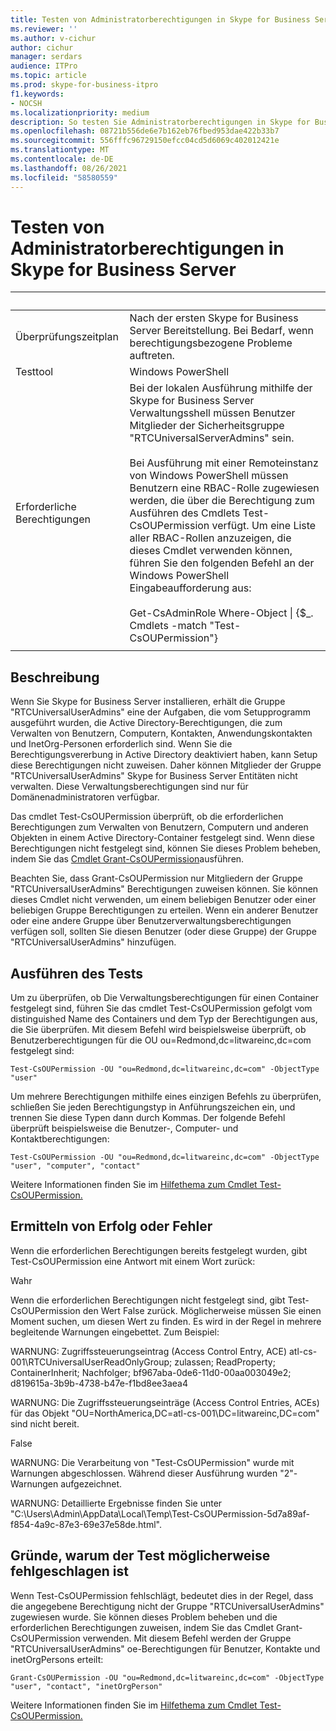 ```yaml
---
title: Testen von Administratorberechtigungen in Skype for Business Server
ms.reviewer: ''
ms.author: v-cichur
author: cichur
manager: serdars
audience: ITPro
ms.topic: article
ms.prod: skype-for-business-itpro
f1.keywords:
- NOCSH
ms.localizationpriority: medium
description: So testen Sie Administratorberechtigungen in Skype for Business Server
ms.openlocfilehash: 08721b556de6e7b162eb76fbed953dae422b33b7
ms.sourcegitcommit: 556fffc96729150efcc04cd5d6069c402012421e
ms.translationtype: MT
ms.contentlocale: de-DE
ms.lasthandoff: 08/26/2021
ms.locfileid: "58580559"
---
```

# <a name="testing-admin-permissions-in-skype-for-business-server"></a>Testen von Administratorberechtigungen in Skype for Business Server

|&nbsp; |&nbsp; |
|--|--|
|Überprüfungszeitplan|Nach der ersten Skype for Business Server Bereitstellung. Bei Bedarf, wenn berechtigungsbezogene Probleme auftreten.|
|Testtool|Windows PowerShell|
|Erforderliche Berechtigungen|Bei der lokalen Ausführung mithilfe der Skype for Business Server Verwaltungsshell müssen Benutzer Mitglieder der Sicherheitsgruppe "RTCUniversalServerAdmins" sein.<br><br/>Bei Ausführung mit einer Remoteinstanz von Windows PowerShell müssen Benutzern eine RBAC-Rolle zugewiesen werden, die über die Berechtigung zum Ausführen des Cmdlets Test-CsOUPermission verfügt. Um eine Liste aller RBAC-Rollen anzuzeigen, die dieses Cmdlet verwenden können, führen Sie den folgenden Befehl an der Windows PowerShell Eingabeaufforderung aus:<br/><br/>Get-CsAdminRole Where-Object \| {$_. Cmdlets -match "Test-CsOUPermission"}|
|||

## <a name="description"></a>Beschreibung

Wenn Sie Skype for Business Server installieren, erhält die Gruppe "RTCUniversalUserAdmins" eine der Aufgaben, die vom Setupprogramm ausgeführt wurden, die Active Directory-Berechtigungen, die zum Verwalten von Benutzern, Computern, Kontakten, Anwendungskontakten und InetOrg-Personen erforderlich sind. Wenn Sie die Berechtigungsvererbung in Active Directory deaktiviert haben, kann Setup diese Berechtigungen nicht zuweisen. Daher können Mitglieder der Gruppe "RTCUniversalUserAdmins" Skype for Business Server Entitäten nicht verwalten. Diese Verwaltungsberechtigungen sind nur für Domänenadministratoren verfügbar. 

Das cmdlet Test-CsOUPermission überprüft, ob die erforderlichen Berechtigungen zum Verwalten von Benutzern, Computern und anderen Objekten in einem Active Directory-Container festgelegt sind. Wenn diese Berechtigungen nicht festgelegt sind, können Sie dieses Problem beheben, indem Sie das [Cmdlet Grant-CsOUPermission](/powershell/module/skype/Grant-CsOUPermission)ausführen. 

Beachten Sie, dass Grant-CsOUPermission nur Mitgliedern der Gruppe "RTCUniversalUserAdmins" Berechtigungen zuweisen können. Sie können dieses Cmdlet nicht verwenden, um einem beliebigen Benutzer oder einer beliebigen Gruppe Berechtigungen zu erteilen. Wenn ein anderer Benutzer oder eine andere Gruppe über Benutzerverwaltungsberechtigungen verfügen soll, sollten Sie diesen Benutzer (oder diese Gruppe) der Gruppe "RTCUniversalUserAdmins" hinzufügen. 


## <a name="running-the-test"></a>Ausführen des Tests

Um zu überprüfen, ob Die Verwaltungsberechtigungen für einen Container festgelegt sind, führen Sie das cmdlet Test-CsOUPermission gefolgt vom distinguished Name des Containers und dem Typ der Berechtigungen aus, die Sie überprüfen. Mit diesem Befehl wird beispielsweise überprüft, ob Benutzerberechtigungen für die OU ou=Redmond,dc=litwareinc,dc=com festgelegt sind:

`Test-CsOUPermission -OU "ou=Redmond,dc=litwareinc,dc=com" -ObjectType "user"`

Um mehrere Berechtigungen mithilfe eines einzigen Befehls zu überprüfen, schließen Sie jeden Berechtigungstyp in Anführungszeichen ein, und trennen Sie diese Typen dann durch Kommas. Der folgende Befehl überprüft beispielsweise die Benutzer-, Computer- und Kontaktberechtigungen:

`Test-CsOUPermission -OU "ou=Redmond,dc=litwareinc,dc=com" -ObjectType "user", "computer", "contact"`

Weitere Informationen finden Sie im [Hilfethema zum Cmdlet Test-CsOUPermission.](/powershell/module/skype/test-csoupermission)

## <a name="determining-success-or-failure"></a>Ermitteln von Erfolg oder Fehler

Wenn die erforderlichen Berechtigungen bereits festgelegt wurden, gibt Test-CsOUPermission eine Antwort mit einem Wort zurück:

Wahr

Wenn die erforderlichen Berechtigungen nicht festgelegt sind, gibt Test-CsOUPermission den Wert False zurück. Möglicherweise müssen Sie einen Moment suchen, um diesen Wert zu finden. Es wird in der Regel in mehrere begleitende Warnungen eingebettet. Zum Beispiel:

WARNUNG: Zugriffssteuerungseintrag (Access Control Entry, ACE) atl-cs-001\RTCUniversalUserReadOnlyGroup; zulassen; ReadProperty; ContainerInherit; Nachfolger; bf967aba-0de6-11d0-00aa003049e2; d819615a-3b9b-4738-b47e-f1bd8ee3aea4 

WARNUNG: Die Zugriffssteuerungseinträge (Access Control Entries, ACEs) für das Objekt "OU=NorthAmerica,DC=atl-cs-001\DC=litwareinc,DC=com" sind nicht bereit. 

False 

WARNUNG: Die Verarbeitung von "Test-CsOUPermission" wurde mit Warnungen abgeschlossen. Während dieser Ausführung wurden "2"-Warnungen aufgezeichnet. 

WARNUNG: Detaillierte Ergebnisse finden Sie unter "C:\Users\Admin\AppData\Local\Temp\Test-CsOUPermission-5d7a89af-f854-4a9c-87e3-69e37e58de.html". 

## <a name="reasons-why-the-test-might-have-failed"></a>Gründe, warum der Test möglicherweise fehlgeschlagen ist

Wenn Test-CsOUPermission fehlschlägt, bedeutet dies in der Regel, dass die angegebene Berechtigung nicht der Gruppe "RTCUniversalUserAdmins" zugewiesen wurde. Sie können dieses Problem beheben und die erforderlichen Berechtigungen zuweisen, indem Sie das Cmdlet Grant-CsOUPermission verwenden. Mit diesem Befehl werden der Gruppe "RTCUniversalUserAdmins" oe-Berechtigungen für Benutzer, Kontakte und inetOrgPersons erteilt:

`Grant-CsOUPermission -OU "ou=Redmond,dc=litwareinc,dc=com" -ObjectType "user", "contact", "inetOrgPerson"`

Weitere Informationen finden Sie im [Hilfethema zum Cmdlet Test-CsOUPermission.](/powershell/module/skype/test-csoupermission)
